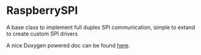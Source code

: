 RaspberrySPI
============

A base class to implement full duplex SPI communication, simple to extand to create custom SPI drivers

A nice Doxygen powered doc can be found [here](http://doc.svartbergtroll.fr/raspberryspi).
